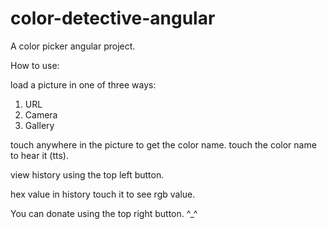 # color-detective-angular

A color picker angular project.

How to use:

load a picture in one of three ways:
  1. URL
  2. Camera
  3. Gallery

touch anywhere in the picture to get the color name.
touch the color name to hear it (tts).

view history using the top left button.

hex value in history touch it to see rgb value.

You can donate using the top right button. ^_^
